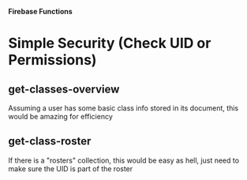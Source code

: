 **Firebase Functions**

# Simple Security (Check UID or Permissions)

## get-classes-overview

Assuming a user has some basic class info stored in its document, this would be amazing for efficiency

## get-class-roster

If there is a "rosters" collection, this would be easy as hell, just need to make sure the UID is part of the roster
